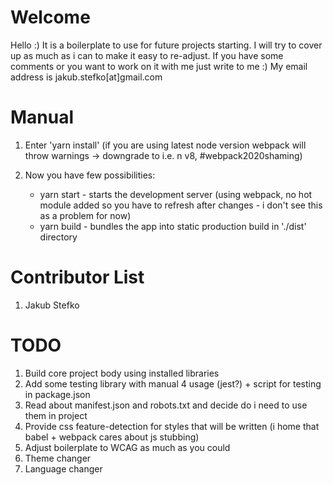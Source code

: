 # Welcome

Hello :)
It is a boilerplate to use for future projects starting.
I will try to cover up as much as i can to make it easy to re-adjust.
If you have some comments or you want to work on it with me just write to me :)
My email address is jakub.stefko[at]gmail.com

# Manual

1. Enter 'yarn install' (if you are using latest node version webpack will throw warnings -> downgrade to i.e. n v8, #webpack2020shaming)
2. Now you have few possibilities:

   - yarn start - starts the development server (using webpack, no hot module added so you have to refresh after changes - i don't see this as a problem for now)
   - yarn build - bundles the app into static production build in './dist' directory

# Contributor List

1. Jakub Stefko

# TODO

1. Build core project body using installed libraries
2. Add some testing library with manual 4 usage (jest?) + script for testing in package.json
3. Read about manifest.json and robots.txt and decide do i need to use them in project
4. Provide css feature-detection for styles that will be written (i home that babel + webpack cares about js stubbing)
5. Adjust boilerplate to WCAG as much as you could
6. Theme changer
7. Language changer
